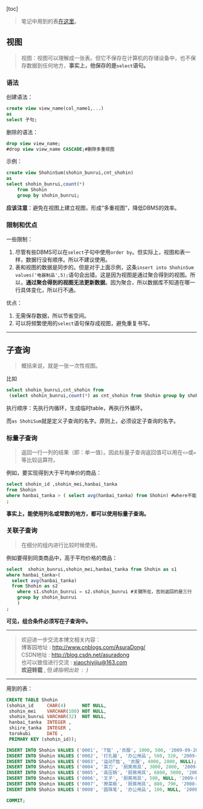 [toc]


> 笔记中用到的表[在这里](#myTable)。

## 视图
> 视图：视图可以理解成一张表。但它不保存在计算机的存储设备中，也不保存数据到任何地方，**事实上，他保存的是`select`语句。**

### 语法

创建语法：
```sql
create view view_name(col_name1,...) 
as 
select 子句;
```

删除的语法：
```sql
drop view view_name;
#drop view view_name CASCADE;#删除多重视图
```


示例：
```sql
create view ShohinSum(shohin_bunrui,cnt_shohin)
as 
select shohin_bunrui,count(*)
	from Shohin
	group by shohin_bunrui;
```

**应该注意**：避免在视图上建立视图，形成“多重视图”，降低DBMS的效率。

### 限制和优点

一些限制：
1. 尽管有些DBMS可以在`select`子句中使用`order by`。但实际上，视图和表一样，数据行没有顺序。所以不建议使用。
2. 表和视图的数据是同步的。但是对于上面示例，这条`insert into ShohinSum values('电器制品',5);`语句会出错。这是因为视图是通过聚合得到的视图。所以，**通过聚合得到的视图无法更新数据**。因为聚合，所以数据库不知道在哪一行具体变化，所以行不通。

优点：
1. 无需保存数据，所以节省空间。
2. 可以将频繁使用的`select`语句保存成视图，避免重复书写。

---

## 子查询
> 概括来说，就是一张一次性视图。

比如
```sql
select shohin_bunrui,cnt_shohin from
 (select shohin_bunrui,count(*) as cnt_shohin from Shohin group by shohin_bunrui) as ShohiSum;
```

执行顺序：先执行内循环，生成临时table，再执行外循环。

而`as ShohiSum`就是定义子查询的名字。原则上，必须设定子查询的名字。

### 标量子查询
> 返回一行一列的结果（即：单一值）。因此标量子查询返回值可以用在`<>`或`=`等比较运算符。

例如，要实现得到大于平均单价的商品：
```sql
select shohin_id ,shohin_mei,hanbai_tanka 
from Shohin
where hanbai_tanka > ( select avg(hanbai_tanka) from Shohin) #where不能使用聚合函数
;
```

**事实上，能使用列名或常数的地方，都可以使用标量子查询。**


### 关联子查询
> 在细分的组内进行比较时候使用。

例如要得到同类商品中，高于平均价格的商品：
```sql
select  shohin_bunrui,shohin_mei,hanbai_tanka from Shohin as s1
where hanbai_tanka>(
  select avg(hanbai_tanka)
  from Shohin as s2
	where s1.shohin_bunrui = s2.shohin_bunrui #关键所在，否则返回的是三行
	group by shohin_bunrui
	)
;
```

**可见，组合条件必须写在子查询中。**


***

> 欢迎进一步交流本博文相关内容：<br>
博客园地址 : <http://www.cnblogs.com/AsuraDong/><br>
CSDN地址 : <http://blog.csdn.net/asuradong><br>
也可以致信进行交流 : <xiaochiyijiu@163.com> <br>
**欢迎转载** , 但*请指明出处 &nbsp;:&nbsp;&nbsp;)*

***

<span id="myTable">
用到的表：
</span>

```sql
CREATE TABLE Shohin
(shohin_id     CHAR(4)      NOT NULL,
 shohin_mei    VARCHAR(100) NOT NULL,
 shohin_bunrui VARCHAR(32)  NOT NULL,
 hanbai_tanka  INTEGER ,
 shiire_tanka  INTEGER ,
 torokubi      DATE ,
 PRIMARY KEY (shohin_id));

INSERT INTO Shohin VALUES ('0001', 'T恤' ,'衣服', 1000, 500, '2009-09-20');
INSERT INTO Shohin VALUES ('0002', '打孔器', '办公用品', 500, 320, '2009-09-11');
INSERT INTO Shohin VALUES ('0003', '运动T恤', '衣服', 4000, 2800, NULL);
INSERT INTO Shohin VALUES ('0004', '菜刀', '厨房用具', 3000, 2800, '2009-09-20');
INSERT INTO Shohin VALUES ('0005', '高压锅', '厨房用具', 6800, 5000, '2009-01-15');
INSERT INTO Shohin VALUES ('0006', '叉子', '厨房用具', 500, NULL, '2009-09-20');
INSERT INTO Shohin VALUES ('0007', '擦菜板', '厨房用具', 880, 790, '2008-04-28');
INSERT INTO Shohin VALUES ('0008', '圆珠笔', '办公用品', 100, NULL, '2009-11-11');

COMMIT;
```